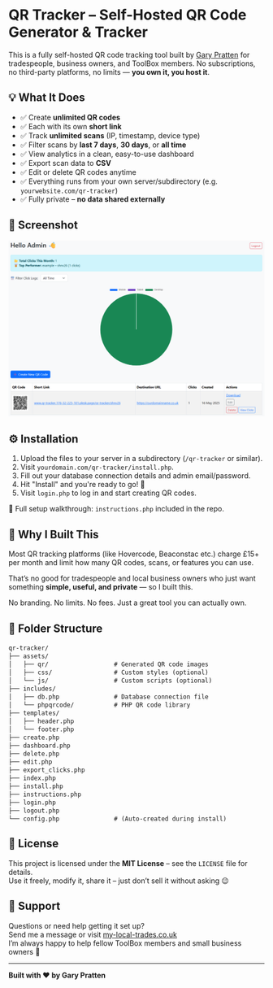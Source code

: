 # QR Tracker – Self-Hosted QR Code Generator & Tracker

This is a fully self-hosted QR code tracking tool built by [Gary Pratten](https://www.my-local-trades.co.uk/) for tradespeople, business owners, and ToolBox members. No subscriptions, no third-party platforms, no limits — **you own it, you host it**.

## 💡 What It Does

- ✅ Create **unlimited QR codes**
- ✅ Each with its own **short link**
- ✅ Track **unlimited scans** (IP, timestamp, device type)
- ✅ Filter scans by **last 7 days**, **30 days**, or **all time**
- ✅ View analytics in a clean, easy-to-use dashboard
- ✅ Export scan data to **CSV**
- ✅ Edit or delete QR codes anytime
- ✅ Everything runs from your own server/subdirectory (e.g. `yourwebsite.com/qr-tracker`)
- ✅ Fully private – **no data shared externally**

## 📸 Screenshot

![Dashboard Screenshot](screenshot.png)

## ⚙️ Installation

1. Upload the files to your server in a subdirectory (`/qr-tracker` or similar).
2. Visit `yourdomain.com/qr-tracker/install.php`.
3. Fill out your database connection details and admin email/password.
4. Hit "Install" and you're ready to go! 🎉
5. Visit `login.php` to log in and start creating QR codes.

📄 Full setup walkthrough: `instructions.php` included in the repo.

## 🧠 Why I Built This

Most QR tracking platforms (like Hovercode, Beaconstac etc.) charge £15+ per month and limit how many QR codes, scans, or features you can use.

That’s no good for tradespeople and local business owners who just want something **simple, useful, and private** — so I built this.

No branding. No limits. No fees. Just a great tool you can actually own.

## 📁 Folder Structure

```
qr-tracker/
├── assets/
│   ├── qr/                  # Generated QR code images
│   ├── css/                 # Custom styles (optional)
│   └── js/                  # Custom scripts (optional)
├── includes/
│   ├── db.php               # Database connection file
│   └── phpqrcode/           # PHP QR code library
├── templates/
│   ├── header.php
│   └── footer.php
├── create.php
├── dashboard.php
├── delete.php
├── edit.php
├── export_clicks.php
├── index.php
├── install.php
├── instructions.php
├── login.php
├── logout.php
└── config.php               # (Auto-created during install)
```

## 📜 License

This project is licensed under the **MIT License** – see the `LICENSE` file for details.  
Use it freely, modify it, share it – just don’t sell it without asking 😉

## 🤝 Support

Questions or need help getting it set up?  
Send me a message or visit [my-local-trades.co.uk](https://www.my-local-trades.co.uk/)  
I’m always happy to help fellow ToolBox members and small business owners 💪

---

**Built with ❤️ by Gary Pratten**
